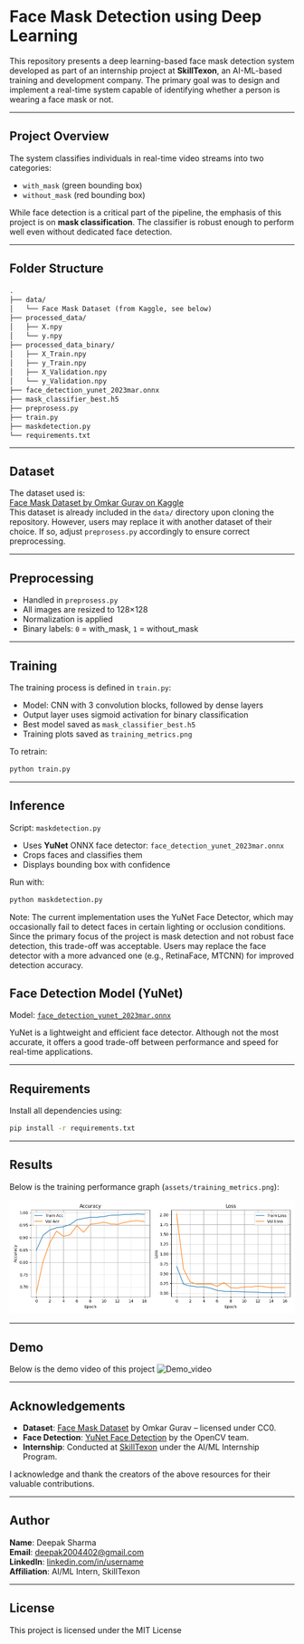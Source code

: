 # Face Mask Detection using Deep Learning

This repository presents a deep learning-based face mask detection system developed as part of an internship project at **SkillTexon**, an AI-ML-based training and development company. The primary goal was to design and implement a real-time system capable of identifying whether a person is wearing a face mask or not.

---

## Project Overview

The system classifies individuals in real-time video streams into two categories:
- `with_mask` (green bounding box)
- `without_mask` (red bounding box)

While face detection is a critical part of the pipeline, the emphasis of this project is on **mask classification**. The classifier is robust enough to perform well even without dedicated face detection.

---

## Folder Structure

```
.
├── data/
│   └── Face Mask Dataset (from Kaggle, see below)
├── processed_data/
│   ├── X.npy
│   └── y.npy
├── processed_data_binary/
│   ├── X_Train.npy
│   ├── y_Train.npy
│   ├── X_Validation.npy
│   └── y_Validation.npy
├── face_detection_yunet_2023mar.onnx
├── mask_classifier_best.h5
├── preprosess.py
├── train.py
├── maskdetection.py
└── requirements.txt
```

---

## Dataset

The dataset used is:  
[Face Mask Dataset by Omkar Gurav on Kaggle](https://www.kaggle.com/datasets/omkargurav/face-mask-dataset)  
This dataset is already included in the `data/` directory upon cloning the repository. However, users may replace it with another dataset of their choice. If so, adjust `preprosess.py` accordingly to ensure correct preprocessing.

---

## Preprocessing

- Handled in `preprosess.py`
- All images are resized to 128×128
- Normalization is applied
- Binary labels: `0` = with_mask, `1` = without_mask

---

## Training

The training process is defined in `train.py`:
- Model: CNN with 3 convolution blocks, followed by dense layers
- Output layer uses sigmoid activation for binary classification
- Best model saved as `mask_classifier_best.h5`
- Training plots saved as `training_metrics.png`

To retrain:
```bash
python train.py
```

---

## Inference

Script: `maskdetection.py`

- Uses **YuNet** ONNX face detector: `face_detection_yunet_2023mar.onnx`
- Crops faces and classifies them
- Displays bounding box with confidence

Run with:
```bash
python maskdetection.py
```

Note: The current implementation uses the YuNet Face Detector, which may occasionally fail to detect faces in certain lighting or occlusion conditions. Since the primary focus of the project is mask detection and not robust face detection, this trade-off was acceptable. Users may replace the face detector with a more advanced one (e.g., RetinaFace, MTCNN) for improved detection accuracy.



## Face Detection Model (YuNet)

Model: [`face_detection_yunet_2023mar.onnx`](https://github.com/opencv/opencv_zoo/tree/main/models/face_detection_yunet)

YuNet is a lightweight and efficient face detector. Although not the most accurate, it offers a good trade-off between performance and speed for real-time applications.

---

## Requirements

Install all dependencies using:

```bash
pip install -r requirements.txt
```

---

## Results

Below is the training performance graph (`assets/training_metrics.png`):

![Training Metrics](assets/training_metrics.png)

---

## Demo
Below is the demo video of this project
![Demo_video](assets/demo.gif)

---

## Acknowledgements

- **Dataset**: [Face Mask Dataset](https://www.kaggle.com/datasets/omkargurav/face-mask-dataset) by Omkar Gurav – licensed under CC0.
- **Face Detection**: [YuNet Face Detection](https://github.com/opencv/opencv_zoo/tree/main/models/face_detection_yunet) by the OpenCV team.
- **Internship**: Conducted at [SkillTexon](https://skilltexon.com/) under the AI/ML Internship Program.

I acknowledge and thank the creators of the above resources for their valuable contributions.

---

## Author

**Name**: Deepak Sharma  
**Email**: deepak2004402@gmail.com  
**LinkedIn**: [linkedin.com/in/username](https://www.linkedin.com/in/deepak-sharma-0444b632a/)  
**Affiliation**: AI/ML Intern, SkillTexon

---

## License

This project is licensed under the MIT License 
